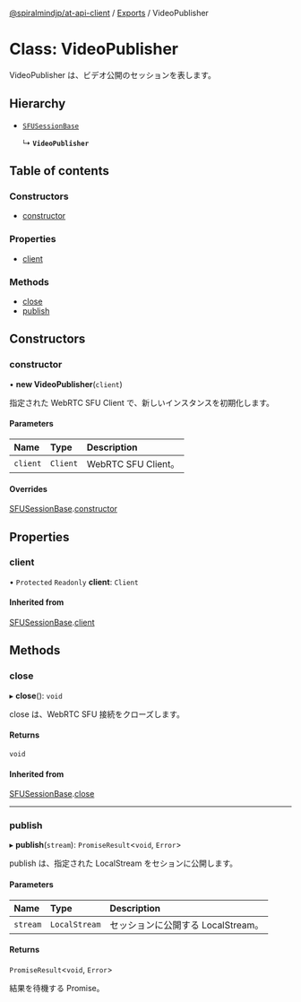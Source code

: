 [@spiralmindjp/at-api-client](../README.md) / [Exports](../modules.md) / VideoPublisher

# Class: VideoPublisher

VideoPublisher は、ビデオ公開のセッションを表します。

## Hierarchy

- [`SFUSessionBase`](SFUSessionBase.md)

  ↳ **`VideoPublisher`**

## Table of contents

### Constructors

- [constructor](VideoPublisher.md#constructor)

### Properties

- [client](VideoPublisher.md#client)

### Methods

- [close](VideoPublisher.md#close)
- [publish](VideoPublisher.md#publish)

## Constructors

### constructor

• **new VideoPublisher**(`client`)

指定された WebRTC SFU Client で、新しいインスタンスを初期化します。

#### Parameters

| Name | Type | Description |
| :------ | :------ | :------ |
| `client` | `Client` | WebRTC SFU Client。 |

#### Overrides

[SFUSessionBase](SFUSessionBase.md).[constructor](SFUSessionBase.md#constructor)

## Properties

### client

• `Protected` `Readonly` **client**: `Client`

#### Inherited from

[SFUSessionBase](SFUSessionBase.md).[client](SFUSessionBase.md#client)

## Methods

### close

▸ **close**(): `void`

close は、WebRTC SFU 接続をクローズします。

#### Returns

`void`

#### Inherited from

[SFUSessionBase](SFUSessionBase.md).[close](SFUSessionBase.md#close)

___

### publish

▸ **publish**(`stream`): `PromiseResult`<`void`, `Error`\>

publish は、指定された LocalStream をセションに公開します。

#### Parameters

| Name | Type | Description |
| :------ | :------ | :------ |
| `stream` | `LocalStream` | セッションに公開する LocalStream。 |

#### Returns

`PromiseResult`<`void`, `Error`\>

結果を待機する Promise。
